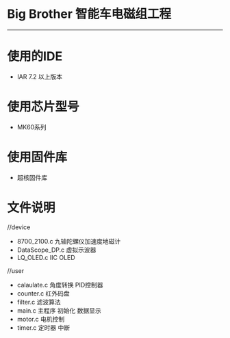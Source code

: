 # Big Brother 智能车电磁组工程

-------

# 使用的IDE
* IAR 7.2 以上版本

# 使用芯片型号
* MK60系列

# 使用固件库
* 超核固件库

# 文件说明

//device
* 8700_2100.c 九轴陀螺仪加速度地磁计
* DataScope_DP.c 虚拟示波器
* LQ_OLED.c IIC OLED

//user
* calaulate.c 角度转换 PID控制器
* counter.c 红外码盘
* filter.c 滤波算法
* main.c 主程序 初始化 数据显示
* motor.c 电机控制
* timer.c 定时器 中断
